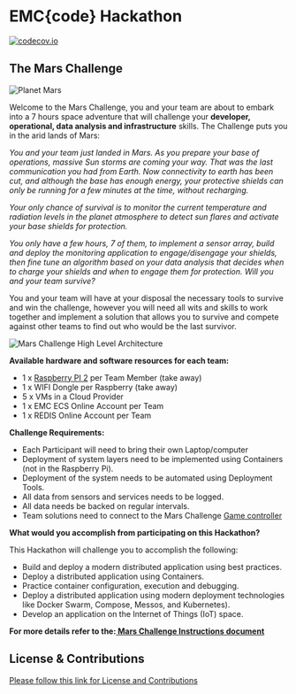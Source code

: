 # EMC{code} Hackathon

[![codecov.io](http://codecov.io/github/emccode/mars-challenge/coverage.svg?branch=master)](http://codecov.io/github/emccode/mars-challenge?branch=master)

## The Mars Challenge

![Planet Mars](https://github.com/emccode/hackathon-mars/blob/master/documentation/images/mars-11608_640.jpg)


Welcome to the Mars Challenge, you and your team are about to embark into a 7 hours space adventure that will challenge your **developer, operational, data analysis and infrastructure** skills. The Challenge puts you in the arid lands of Mars: 


*You and your team just landed in Mars. As you prepare your base of operations, massive Sun storms are coming your way. That was the last communication you had from Earth. Now connectivity to earth has been cut, and although the base has enough energy, your protective shields can only be running for a few minutes at the time, without recharging.* 

*Your only chance of survival is to monitor the current temperature and radiation levels in the planet atmosphere to detect sun flares and activate your base shields for protection.*

*You only have a few hours, 7 of them, to implement a sensor array, build and deploy the monitoring application to engage/disengage your shields, then fine tune an algorithm based on your data analysis that decides when to charge your shields and when to engage them for protection. Will you and your team survive?*

You and your team will have at your disposal the necessary tools to survive and win the challenge, however you will need all wits and skills to work together and implement a solution that allows you to survive and compete against other teams to find out who would be the last survivor.


![Mars Challenge High Level Architecture](https://github.com/emccode/mars-challenge/blob/master/documentation/images/Mars-challenge-high-level-architecture.JPG)


**Available hardware and software resources for each team:**
- 1 x [Raspberry PI 2](http://www.amazon.com/CanaKit-Raspberry-Complete-Original-Preloaded/dp/B008XVAVAW/ref=sr_1_1?s=electronics&ie=UTF8&qid=1439267179&sr=1-1&keywords=raspberry+pi+2) per Team Member (take away)
- 1 x WIFI Dongle per Raspberry (take away)
- 5 x VMs in a Cloud Provider
- 1 x EMC ECS Online Account per Team
- 1 x REDIS Online Account per Team


**Challenge Requirements:**
- Each Participant will need to bring their own Laptop/computer
- Deployment of system layers need to be implemented using Containers (not in the Raspberry Pi).
- Deployment of the system needs to be automated using Deployment Tools.
- All data from sensors and services needs to be logged.
- All data needs be backed on regular intervals.
- Team solutions need to connect to the Mars Challenge [Game controller](https://github.com/emccode/mars-challenge/tree/master/game-controller "Game Controller") 


**What would you accomplish from participating on this Hackathon?**

This Hackathon will challenge you to accomplish the following: 

- Build and deploy a modern distributed application using best practices.
- Deploy a distributed application using Containers. 
- Practice container configuration, execution and debugging. 
- Deploy a distributed application using modern deployment technologies like  Docker Swarm, Compose, Messos, and Kubernetes).
- Develop an application on the Internet of Things (IoT) space.

**For more details refer to the:[ Mars Challenge Instructions document](https://github.com/emccode/mars-challenge/blob/master/documentation/Mars-challenge-instructions.md "Mars challenge Instructions document")**





## License & Contributions

[Please follow this link for License and Contributions](https://github.com/emccode/mars-challenge/blob/master/documentation/Mars-Challenge-licence.md "License and Contributions")

 




